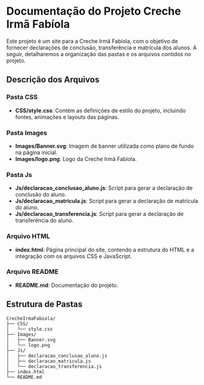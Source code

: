 # Documentação do Projeto Creche Irmã Fabíola

Este projeto é um site para a Creche Irmã Fabíola, com o objetivo de fornecer declarações de conclusão, transferência e matrícula dos alunos. A seguir, detalharemos a organização das pastas e os arquivos contidos no projeto.

## Descrição dos Arquivos

### Pasta CSS

- **CSS/style.css**: Contém as definições de estilo do projeto, incluindo fontes, animações e layouts das páginas.

### Pasta Images

- **Images/Banner.svg**: Imagem de banner utilizada como plano de fundo na página inicial.
- **Images/logo.png**: Logo da Creche Irmã Fabíola.

### Pasta Js

- **Js/declaracao_conclusao_aluno.js**: Script para gerar a declaração de conclusão do aluno.
- **Js/declaracao_matricula.js**: Script para gerar a declaração de matrícula do aluno.
- **Js/declaracao_transferencia.js**: Script para gerar a declaração de transferência do aluno.

### Arquivo HTML

- **index.html**: Página principal do site, contendo a estrutura do HTML e a integração com os arquivos CSS e JavaScript.

### Arquivo README

- **README.md**: Documentação do projeto.

## Estrutura de Pastas

```plaintext
CrecheIrmaFabiola/
├── CSS/
│   └── style.css
├── Images/
│   ├── Banner.svg
│   └── logo.png
├── Js/
│   ├── declaracao_conclusao_aluno.js
│   ├── declaracao_matricula.js
│   └── declaracao_transferencia.js
├── index.html
└── README.md


